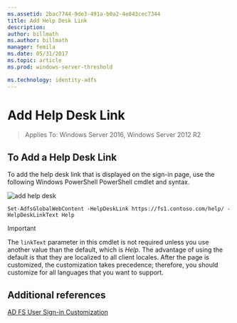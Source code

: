 ```yaml
---
ms.assetid: 2bac7744-9de3-491a-b0a2-4e843cec7344
title: Add Help Desk Link 
description:
author: billmath
ms.author: billmath
manager: femila
ms.date: 05/31/2017
ms.topic: article
ms.prod: windows-server-threshold

ms.technology: identity-adfs
---
```


# Add Help Desk Link 

>Applies To: Windows Server 2016, Windows Server 2012 R2


## To Add a Help Desk Link  
To add the help desk link that is displayed on the sign\-in page, use the following Windows PowerShell PowerShell cmdlet and syntax.  

![add help desk](media/AD-FS-user-sign-in-customization/ADFS_Blue_Custom2.png)
  

`Set-AdfsGlobalWebContent -HelpDeskLink https://fs1.contoso.com/help/ -HelpDeskLinkText Help`  
 
  
> [!IMPORTANT]  
> The `linkText` parameter in this cmdlet is not required unless you use another value than the default, which is *Help*. The advantage of using the default is that they are localized to all client locales. After the page is customized, the customization takes precedence; therefore, you should customize for all languages that you want to support.  


## Additional references 
[AD FS User Sign-in Customization](AD-FS-user-sign-in-customization.md)  
